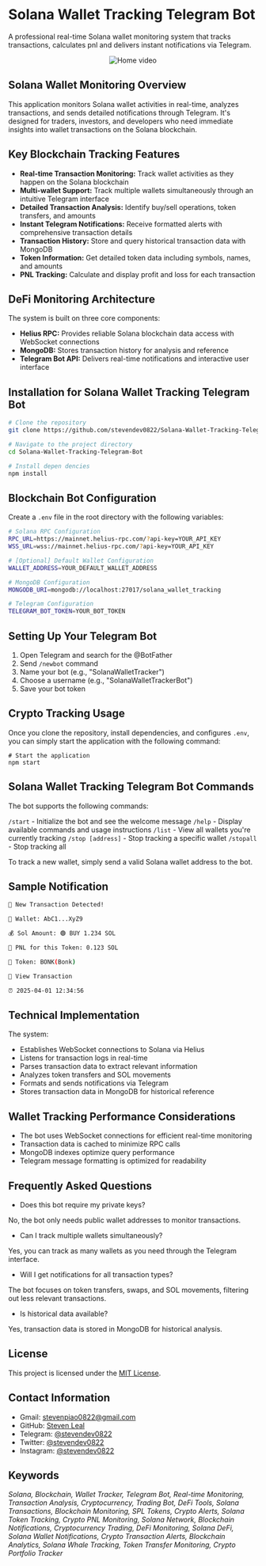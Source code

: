 # Solana Wallet Tracking Telegram Bot

A professional real-time Solana wallet monitoring system that tracks transactions, calculates pnl and delivers instant notifications via Telegram.

<p align="center">
  <img src="https://github.com/stevendev0822/Solana-Wallet-Tracking-Telegram-Bot-Portfolio/blob/main/public/Usage.mp4" alt="Home video">
</p>

## Solana Wallet Monitoring Overview

This application monitors Solana wallet activities in real-time, analyzes transactions, and sends detailed notifications through Telegram. It's designed for traders, investors, and developers who need immediate insights into wallet transactions on the Solana blockchain.

## Key Blockchain Tracking Features

- <b>Real-time Transaction Monitoring:</b> Track wallet activities as they happen on the Solana blockchain
- <b>Multi-wallet Support:</b> Track multiple wallets simultaneously through an intuitive Telegram interface
- <b>Detailed Transaction Analysis:</b> Identify buy/sell operations, token transfers, and amounts
- <b>Instant Telegram Notifications:</b> Receive formatted alerts with comprehensive transaction details
- <b>Transaction History:</b> Store and query historical transaction data with MongoDB
- <b>Token Information:</b> Get detailed token data including symbols, names, and amounts
- <b> PNL Tracking:</b> Calculate and display profit and loss for each transaction

## DeFi Monitoring Architecture

The system is built on three core components:

- <b>Helius RPC:</b> Provides reliable Solana blockchain data access with WebSocket connections
- <b>MongoDB:</b> Stores transaction history for analysis and reference
- <b>Telegram Bot API:</b> Delivers real-time notifications and interactive user interface

## Installation for Solana Wallet Tracking Telegram Bot

```bash
# Clone the repository
git clone https://github.com/stevendev0822/Solana-Wallet-Tracking-Telegram-Bot.git

# Navigate to the project directory
cd Solana-Wallet-Tracking-Telegram-Bot

# Install depen dencies
npm install

```

## Blockchain Bot Configuration

Create a `.env` file in the root directory with the following variables:

```bash
# Solana RPC Configuration
RPC_URL=https://mainnet.helius-rpc.com/?api-key=YOUR_API_KEY
WSS_URL=wss://mainnet.helius-rpc.com/?api-key=YOUR_API_KEY

# [Optional] Default Wallet Configuration
WALLET_ADDRESS=YOUR_DEFAULT_WALLET_ADDRESS

# MongoDB Configuration
MONGODB_URI=mongodb://localhost:27017/solana_wallet_tracking

# Telegram Configuration
TELEGRAM_BOT_TOKEN=YOUR_BOT_TOKEN
```

## Setting Up Your Telegram Bot

1. Open Telegram and search for the @BotFather
2. Send `/newbot` command
3. Name your bot (e.g., "SolanaWalletTracker")
4. Choose a username (e.g., "SolanaWalletTrackerBot")
5. Save your bot token


## Crypto Tracking Usage

Once you clone the repository, install dependencies, and configures `.env`, you can simply start the application with the following command:

```
# Start the application
npm start
```

## Solana Wallet Tracking Telegram Bot Commands

The bot supports the following commands:

`/start` - Initialize the bot and see the welcome message
`/help` - Display available commands and usage instructions
`/list` - View all wallets you're currently tracking
`/stop [address]` - Stop tracking a specific wallet
`/stopall` - Stop tracking all 


To track a new wallet, simply send a valid Solana wallet address to the bot.


## Sample Notification

```bash
🔔 New Transaction Detected!

👛 Wallet: AbC1...XyZ9

💰 Sol Amount: 🟢 BUY 1.234 SOL

💸 PNL for this Token: 0.123 SOL

🚀 Token: BONK(Bonk)

🔗 View Transaction

⏰ 2025-04-01 12:34:56
```

## Technical Implementation

The system:

- Establishes WebSocket connections to Solana via Helius
- Listens for transaction logs in real-time
- Parses transaction data to extract relevant information
- Analyzes token transfers and SOL movements
- Formats and sends notifications via Telegram
- Stores transaction data in MongoDB for historical reference


## Wallet Tracking Performance Considerations

- The bot uses WebSocket connections for efficient real-time monitoring
- Transaction data is cached to minimize RPC calls
- MongoDB indexes optimize query performance
- Telegram message formatting is optimized for readability


## Frequently Asked Questions

- Does this bot require my private keys? 

No, the bot only needs public wallet addresses to monitor transactions.

- Can I track multiple wallets simultaneously? 

Yes, you can track as many wallets as you need through the Telegram interface.

- Will I get notifications for all transaction types? 

The bot focuses on token transfers, swaps, and SOL movements, filtering out less relevant transactions.

- Is historical data available? 

Yes, transaction data is stored in MongoDB for historical analysis.

## License
This project is licensed under the [MIT License](./LICENSE).

## Contact Information

- Gmail: [stevenpiao0822@gmail.com](mailto:stevenpiao0822@gmail.com)
- GitHub: [Steven Leal](https://github.com/stevendev0822)
- Telegram: [@stevendev0822](https://t.me/stevendev0822)
- Twitter: [@stevendev0822](https://twitter.com/stevendev0822)
- Instagram: [@stevendev0822](https://www.instagram.com/stevendev0822/)


## Keywords
<i> Solana, Blockchain, Wallet Tracker, Telegram Bot, Real-time Monitoring, Transaction Analysis, Cryptocurrency, Trading Bot, DeFi Tools, Solana Transactions, Blockchain Monitoring, SPL Tokens, Crypto Alerts, Solana Token Tracking, Crypto PNL Monitoring, Solana Network, Blockchain Notifications, Cryptocurrency Trading, DeFi Monitoring, Solana DeFi, Solana Wallet Notifications, Crypto Transaction Alerts, Blockchain Analytics, Solana Whale Tracking, Token Transfer Monitoring, Crypto Portfolio Tracker</i>